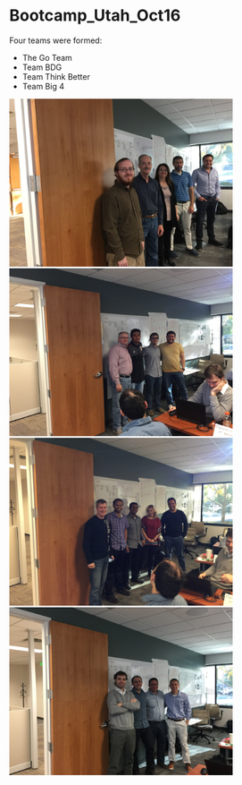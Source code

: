 # Bootcamp_Utah_Oct16

Four teams were formed:

* The Go Team
* Team BDG
* Team Think Better
* Team Big 4

<img src="./img/GoTeam.jpg" alt="The Go Team" width="400px" />


<img src="./img/bdg.jpg" alt="Team BDG" width="400px" />

<img src="./img/ThinkBetter.jpg" alt="Team Think Better" width="400px" />

<img src="./img/Big4.jpg" alt="Team Big 4" width="400px" />
